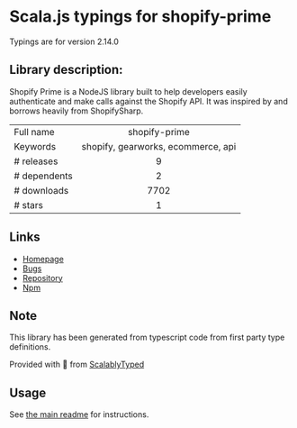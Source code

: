 
# Scala.js typings for shopify-prime

Typings are for version 2.14.0

## Library description:
Shopify Prime is a NodeJS library built to help developers easily authenticate and make calls against the Shopify API. It was inspired by and borrows heavily from ShopifySharp.

|                    |                 |
| ------------------ | :-------------: |
| Full name          | shopify-prime |
| Keywords           | shopify, gearworks, ecommerce, api |
| # releases         | 9 |
| # dependents       | 2 |
| # downloads        | 7702 |
| # stars            | 1 |

## Links
- [Homepage](https://github.com/nozzlegear/shopify-prime#readme)
- [Bugs](https://github.com/nozzlegear/shopify-prime/issues)
- [Repository](https://github.com/nozzlegear/shopify-prime)
- [Npm](https://www.npmjs.com/package/shopify-prime)
    


## Note
This library has been generated from typescript code from first party type definitions.

Provided with :purple_heart: from [ScalablyTyped](https://github.com/oyvindberg/ScalablyTyped)

## Usage
See [the main readme](../../readme.md) for instructions.


